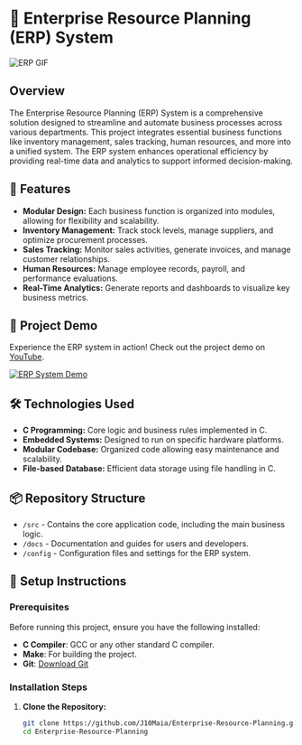 # 🏢 Enterprise Resource Planning (ERP) System

![ERP GIF](https://media.giphy.com/media/26BRuo6sLetdllPAQ/giphy.gif)

## Overview

The Enterprise Resource Planning (ERP) System is a comprehensive solution designed to streamline and automate business processes across various departments. This project integrates essential business functions like inventory management, sales tracking, human resources, and more into a unified system. The ERP system enhances operational efficiency by providing real-time data and analytics to support informed decision-making.

## 🚀 Features

- **Modular Design:** Each business function is organized into modules, allowing for flexibility and scalability.
- **Inventory Management:** Track stock levels, manage suppliers, and optimize procurement processes.
- **Sales Tracking:** Monitor sales activities, generate invoices, and manage customer relationships.
- **Human Resources:** Manage employee records, payroll, and performance evaluations.
- **Real-Time Analytics:** Generate reports and dashboards to visualize key business metrics.

## 🎥 Project Demo

Experience the ERP system in action! Check out the project demo on [YouTube](https://youtu.be/18UAGtivYn0?si=jbBlaCT_KencRaW0).

[![ERP System Demo](https://img.youtube.com/vi/18UAGtivYn0/0.jpg)](https://youtu.be/18UAGtivYn0?si=jbBlaCT_KencRaW0)

## 🛠️ Technologies Used

- **C Programming:** Core logic and business rules implemented in C.
- **Embedded Systems:** Designed to run on specific hardware platforms.
- **Modular Codebase:** Organized code allowing easy maintenance and scalability.
- **File-based Database:** Efficient data storage using file handling in C.

## 📦 Repository Structure

- `/src` - Contains the core application code, including the main business logic.
- `/docs` - Documentation and guides for users and developers.
- `/config` - Configuration files and settings for the ERP system.

## 📝 Setup Instructions

### Prerequisites

Before running this project, ensure you have the following installed:

- **C Compiler**: GCC or any other standard C compiler.
- **Make**: For building the project.
- **Git**: [Download Git](https://git-scm.com/downloads)

### Installation Steps

1. **Clone the Repository:**
   ```bash
   git clone https://github.com/J10Maia/Enterprise-Resource-Planning.git
   cd Enterprise-Resource-Planning
